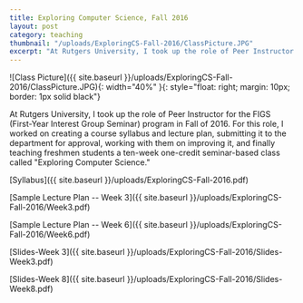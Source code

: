 ```yaml
---
title: Exploring Computer Science, Fall 2016
layout: post
category: teaching
thumbnail: "/uploads/ExploringCS-Fall-2016/ClassPicture.JPG"
excerpt: "At Rutgers University, I took up the role of Peer Instructor for the FIGS (First-Year Interest Group Seminar) program in Fall of 2016. For this role, I worked on creating a course syllabus and lecture plan, submitting it to the department for approval, working with them on improving it, and finally teaching freshmen students a ten-week one-credit seminar-based class."
---
```

![Class Picture]({{ site.baseurl }}/uploads/ExploringCS-Fall-2016/ClassPicture.JPG){: width="40%" }{: style="float: right; margin: 10px; border: 1px solid black"}

At Rutgers University, I took up the role of Peer Instructor for the FIGS (First-Year Interest Group Seminar) program in Fall of 2016. For this role, I worked on creating a course syllabus and lecture plan, submitting it to the department for approval, working with them on improving it, and finally teaching freshmen students a ten-week one-credit seminar-based class called "Exploring Computer Science."





[Syllabus]({{ site.baseurl }}/uploads/ExploringCS-Fall-2016.pdf)

[Sample Lecture Plan -- Week 3]({{ site.baseurl }}/uploads/ExploringCS-Fall-2016/Week3.pdf)

[Sample Lecture Plan -- Week 6]({{ site.baseurl }}/uploads/ExploringCS-Fall-2016/Week6.pdf)

[Slides-Week 3]({{ site.baseurl }}/uploads/ExploringCS-Fall-2016/Slides-Week3.pdf)

[Slides-Week 8]({{ site.baseurl }}/uploads/ExploringCS-Fall-2016/Slides-Week8.pdf)